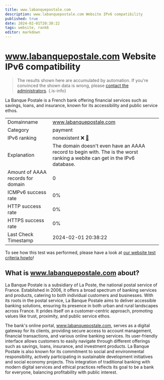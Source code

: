 ```yaml
---
title: www.labanquepostale.com
description: www.labanquepostale.com Website IPv6 compatibility
published: true
date: 2024-02-01T20:38:22
tags: website, rank6
editor: markdown
---
```


# www.labanquepostale.com Website IPv6 compatibility

> The results shown here are accumulated by automation. If you're convinced the shown data is wrong, please [contact the administrators](/howto/chat). 
{.is-info}

La Banque Postale is a French bank offering financial services such as savings, loans, and insurance, known for its accessibility and public service ethos.


|   |   |
| - | - |
| Domainname | www.labanquepostale.com
| Category | payment |
| IPv6 ranking | nonexistent :x: [🔗](/howto/ranking) |
| Explanation | The domain doesn't even have an AAAA record to begin with. The is the worst ranking a webite can get in the IPv6 database. |
| Amount of AAAA records for domain | 0 |
| ICMPv6 success rate | 0%|
| HTTP success rate | 0% |
| HTTPS success rate | 0% |
| Last Check Timestamp | 2024-02-01 20:38:22 |

To see how this test was performed, please have a look at [our website test criteria howto](/howto/testcriteria/website)!


## What is www.labanquepostale.com about?
La Banque Postale is a subsidiary of La Poste, the national postal service of France. Established in 2006, it offers a broad spectrum of banking services and products, catering to both individual customers and businesses. With its roots in the postal service, La Banque Postale aims to deliver accessible banking solutions, ensuring its presence in both urban and rural landscapes across France. It prides itself on a customer-centric approach, promoting values like trust, proximity, and public service ethos.

The bank's online portal, www.labanquepostale.com, serves as a digital gateway for its clients, providing secure access to account management, financial transactions, and various online banking services. Its user-friendly interface allows customers to easily navigate through different offerings such as savings, loans, insurance, and investment products. La Banque Postale is also known for its commitment to social and environmental responsibility, actively participating in sustainable development initiatives and social economy projects. This integration of traditional banking with modern digital services and ethical practices reflects its goal to be a bank for everyone, balancing profitability with public interest.


